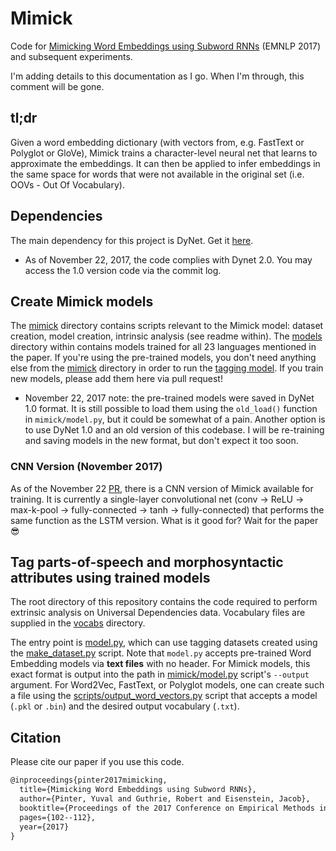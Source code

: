 # Mimick
Code for [Mimicking Word Embeddings using Subword RNNs](http://www.aclweb.org/anthology/D17-1010) (EMNLP 2017) and subsequent experiments.

I'm adding details to this documentation as I go. When I'm through, this comment will be gone.

## tl;dr
Given a word embedding dictionary (with vectors from, e.g. FastText or Polyglot or GloVe), Mimick trains a character-level neural net that learns to approximate the embeddings. It can then be applied to infer embeddings in the same space for words that were not available in the original set (i.e. OOVs - Out Of Vocabulary).

## Dependencies
The main dependency for this project is DyNet. Get it [here](http://dynet.readthedocs.io/en/latest/python.html).

* As of November 22, 2017, the code complies with Dynet 2.0. You may access the 1.0 version code via the commit log.

## Create Mimick models
The [mimick](mimick) directory contains scripts relevant to the Mimick model: dataset creation, model creation, intrinsic analysis (see readme within). The [models](mimick/models) directory within contains models trained for all 23 languages mentioned in the paper. If you're using the pre-trained models, you don't need anything else from the [mimick](mimick) directory in order to run the [tagging model](#tag-parts-of-speech-and-morphosyntactic-attributes-using-trained-models). If you train new models, please add them here via pull request!

* November 22, 2017 note: the pre-trained models were saved in DyNet 1.0 format. It is still possible to load them using the `old_load()` function in `mimick/model.py`, but it could be somewhat of a pain. Another option is to use DyNet 1.0 and an old version of this codebase.
I will be re-training and saving models in the new format, but don't expect it too soon.

### CNN Version (November 2017)

As of the November 22 [PR](https://github.com/yuvalpinter/Mimick/pull/2), there is a CNN version of Mimick available for training. It is currently a single-layer convolutional net (conv -> ReLU -> max-k-pool -> fully-connected -> tanh -> fully-connected) that performs the same function as the LSTM version. What is it good for? Wait for the paper 😎

## Tag parts-of-speech and morphosyntactic attributes using trained models
The root directory of this repository contains the code required to perform extrinsic analysis on Universal Dependencies data. Vocabulary files are supplied in the [vocabs](vocabs) directory.

The entry point is [model.py](model.py), which can use tagging datasets created using the [make_dataset.py](make_dataset.py) script.
Note that `model.py` accepts pre-trained Word Embedding models via **text files** with no header. For Mimick models, this exact format is output into the path in [mimick/model.py](mimick/model.py) script's `--output` argument. For Word2Vec, FastText, or Polyglot models, one can create such a file using the [scripts/output_word_vectors.py](scripts/output_word_vectors.py) script that accepts a model (`.pkl` or `.bin`) and the desired output vocabulary (`.txt`).

## Citation

Please cite our paper if you use this code.

```latex
@inproceedings{pinter2017mimicking,
  title={Mimicking Word Embeddings using Subword RNNs},
  author={Pinter, Yuval and Guthrie, Robert and Eisenstein, Jacob},
  booktitle={Proceedings of the 2017 Conference on Empirical Methods in Natural Language Processing},
  pages={102--112},
  year={2017}
}
```
